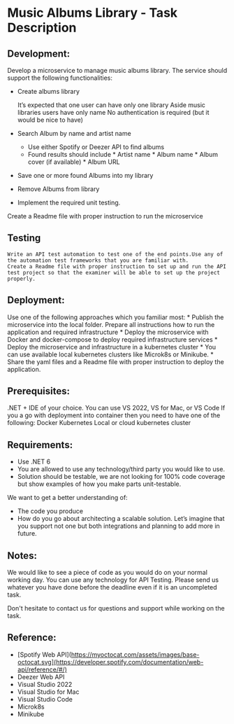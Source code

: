 # Music Albums Library - Task Description
## Development: 
Develop a microservice to manage music albums library. The service should support the following functionalities:
* Create albums library

  It’s expected that one user can have only one library
  Aside music libraries users have only name
  No authentication is required (but it would be nice to have)

* Search Album by name and artist name
    * Use either Spotify or Deezer API to find albums
    * Found results should include
          * Artist name
          * Album name
          * Album cover (if available)
          * Album URL
* Save one or more found Albums into my library
* Remove Albums from library
* Implement the required unit testing.

Create a Readme file with proper instruction to run the microservice


## Testing 
    Write an API test automation to test one of the end points.Use any of the automation test frameworks that you are familiar with.
    Create a Readme file with proper instruction to set up and run the API test project so that the examiner will be able to set up the project properly.

## Deployment: 

Use one of the following approaches which you familiar most:
    * Publish the microservice into the local folder. Prepare all instructions how to run the application and required infrastructure
    * Deploy the  microservice with Docker and docker-compose to deploy required infrastructure services
    * Deploy the microservice and infrastructure  in a kubernetes cluster
        * You can use available local kubernetes clusters like Microk8s or Minikube.
        * Share the yaml files and a Readme file with proper instruction to deploy the application.
      
      
## Prerequisites:
  .NET + IDE of your choice. You can use VS 2022, VS for Mac, or VS Code
  If you a go with deployment into container then you need to have one of the following:
      Docker
      Kubernetes
      Local or cloud kubernetes cluster
      
## Requirements:

  * Use .NET 6
  * You are allowed to use any technology/third party you would like to use.
  * Solution should be testable, we are not looking for 100% code coverage but show examples of how you make parts unit-testable.
  
We want to get a better understanding of:

* The code you produce
* How do you go about architecting a scalable solution. Let’s imagine that you support not one but both integrations and planning to add more in future.

## Notes:
We would like to see a piece of code as you would do on your normal working day.
You can use any technology for API Testing.
Please send us whatever you have done before the deadline even if it is an uncompleted task.

Don't hesitate to contact us for questions and support while working on the task.

## Reference:
  * [Spotify Web API](https://myoctocat.com/assets/images/base-octocat.svg](https://developer.spotify.com/documentation/web-api/reference/#/)
  * Deezer Web API
  * Visual Studio 2022
  * Visual Studio for Mac
  * Visual Studio Code
  * Microk8s
  * Minikube





